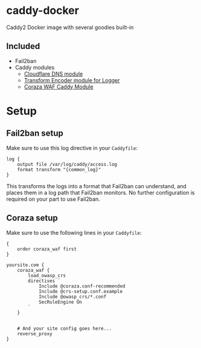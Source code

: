 # caddy-docker
Caddy2 Docker image with several goodies built-in

## Included

- Fail2ban
- Caddy modules
    - [Cloudflare DNS module](https://github.com/caddy-dns/cloudflare)
    - [Transform Encoder module for Logger](https://github.com/caddyserver/transform-encoder)
    - [Coraza WAF Caddy Module](https://github.com/corazawaf/coraza-caddy)

# Setup

## Fail2ban setup

Make sure to use this log directive in your `Caddyfile`:

```
log {
    output file /var/log/caddy/access.log
    format transform "{common_log}"
}
```

This transforms the logs into a format that Fail2ban can understand, and places them in a log path that Fail2ban monitors. No further configuration is required on your part to use Fail2ban.

## Coraza setup

Make sure to use the following lines in your `Caddyfile`:

```
{
    order coraza_waf first
}

yoursite.com {
    coraza_waf {
        load_owasp_crs
        directives `
            Include @coraza.conf-recommended
            Include @crs-setup.conf.example
            Include @owasp_crs/*.conf
            SecRuleEngine On
        `
    }


    # And your site config goes here...
    reverse_proxy
}